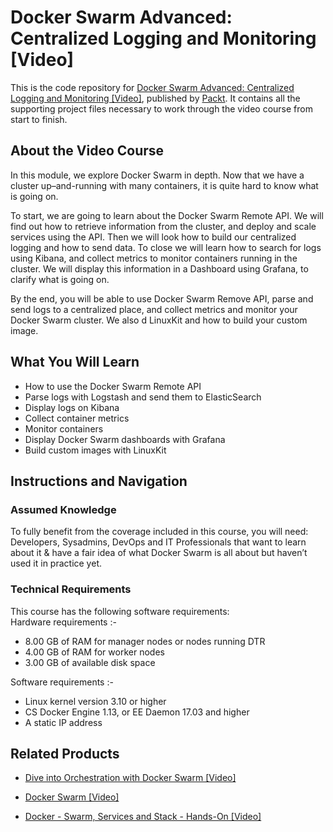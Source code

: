 # Docker Swarm Advanced: Centralized Logging and Monitoring [Video]
This is the code repository for [Docker Swarm Advanced: Centralized Logging and Monitoring [Video]](https://www.packtpub.com/virtualization-and-cloud/docker-swarm-advanced-centralized-logging-and-monitoring-video?utm_source=github&utm_medium=repository&utm_campaign=9781788395854), published by [Packt](https://www.packtpub.com/?utm_source=github). It contains all the supporting project files necessary to work through the video course from start to finish.
## About the Video Course
In this module, we explore Docker Swarm in depth. Now that we have a cluster up–and-running with many containers, it is quite hard to know what is going on.

To start, we are going to learn about the Docker Swarm Remote API. We will find out how to retrieve information from the cluster, and deploy and scale services using the API. Then we will look how to build our centralized logging and how to send data. To close we will learn how to search for logs using Kibana, and collect metrics to monitor containers running in the cluster. We will display this information in a Dashboard using Grafana, to clarify what is going on.

By the end, you will be able to use Docker Swarm Remove API, parse and send logs to a centralized place, and collect metrics and monitor your Docker Swarm cluster. We also d LinuxKit and how to build your custom image.

<H2>What You Will Learn</H2>
<DIV class=book-info-will-learn-text>
<UL>
<LI>How to use the Docker Swarm Remote API 
<LI>Parse logs with Logstash and send them to ElasticSearch 
<LI>Display logs on Kibana 
<LI>Collect container metrics 
<LI>Monitor containers 
<LI>Display Docker Swarm dashboards with Grafana 
<LI>Build custom images with LinuxKit </LI></UL></DIV>

## Instructions and Navigation
### Assumed Knowledge
To fully benefit from the coverage included in this course, you will need:<br/>
Developers, Sysadmins, DevOps and IT Professionals that want to learn about it & have a fair idea of what Docker Swarm is all about but haven’t used it in practice yet.
### Technical Requirements
This course has the following software requirements:<br/>
Hardware requirements :-

- 8.00 GB of RAM for manager nodes or nodes running DTR
- 4.00 GB of RAM for worker nodes
- 3.00 GB of available disk space

Software requirements :-

- Linux kernel version 3.10 or higher
- CS Docker Engine 1.13, or EE Daemon 17.03 and higher
- A static IP address

## Related Products
* [Dive into Orchestration with Docker Swarm [Video]](https://www.packtpub.com/virtualization-and-cloud/docker-swarm-advanced-centralized-logging-and-monitoring-video?utm_source=github&utm_medium=repository&utm_campaign=9781788395854)

* [Docker Swarm [Video]](https://www.packtpub.com/virtualization-and-cloud/docker-swarm-advanced-centralized-logging-and-monitoring-video?utm_source=github&utm_medium=repository&utm_campaign=9781788395854)

* [Docker - Swarm, Services and Stack - Hands-On [Video]](https://www.packtpub.com/virtualization-and-cloud/docker-swarm-advanced-centralized-logging-and-monitoring-video?utm_source=github&utm_medium=repository&utm_campaign=9781788395854)

